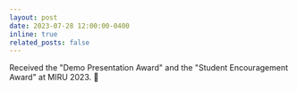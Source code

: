 ```yaml
---
layout: post
date: 2023-07-28 12:00:00-0400
inline: true
related_posts: false
---
```


Received the "Demo Presentation Award" and the "Student Encouragement Award" at MIRU 2023. :tada:
